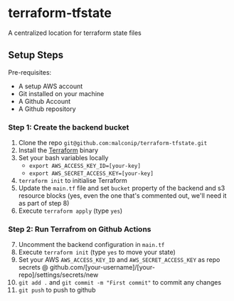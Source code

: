 # terraform-tfstate
A centralized location for terraform state files

## Setup Steps

Pre-requisites: 
* A setup AWS account
* Git installed on your machine
* A Github Account
* A Github repository

### Step 1: Create the backend bucket

1. Clone the repo `git@github.com:malconip/terraform-tfstate.git`
2. Install the [Terraform](https://www.terraform.io/downloads.html) binary
3. Set your bash variables locally 
    * `export AWS_ACCESS_KEY_ID=[your-key]` 
    * `export AWS_SECRET_ACCESS_KEY=[your-key]`
4. `terraform init` to initialise Terraform 
5. Update the `main.tf` file and set `bucket` property of the backend and s3 resource blocks (yes, even the one that's commented out, we'll need it as part of step 8)
6. Execute `terraform apply` (type `yes`)

### Step 2: Run Terrafrom on Github Actions

7. Uncomment the backend configuration in `main.tf` 
8. Execute `terraform init` (type `yes` to move your state)
9. Set your AWS `AWS_ACCESS_KEY_ID` and `AWS_SECRET_ACCESS_KEY` as repo secrets @ github.com/[your-username]/[your-repo]/settings/secrets/new
10. `git add .` and `git commit -m "First commit"` to commit any changes
11. `git push` to push to github

